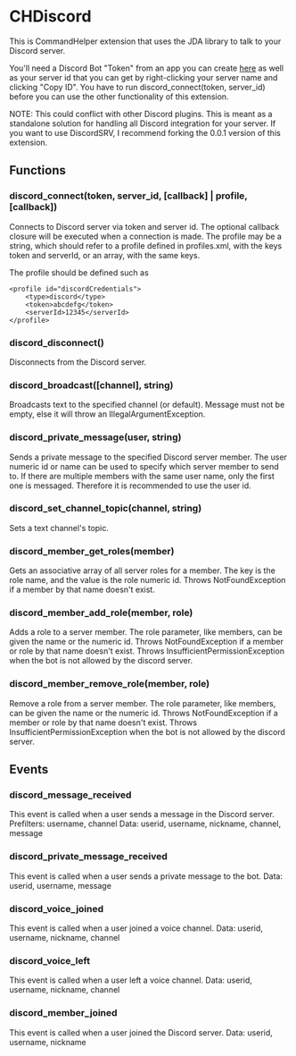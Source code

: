 # CHDiscord

This is CommandHelper extension that uses the JDA library to talk to your Discord server.

You'll need a Discord Bot "Token" from an app you can create [here](https://discordapp.com/developers/applications/me) as well as your server id that you can get by right-clicking your server name and clicking "Copy ID". You have to run discord_connect(token, server_id) before you can use the other functionality of this extension.

NOTE: This could conflict with other Discord plugins. This is meant as a standalone solution for handling all Discord integration for your server. If you want to use DiscordSRV, I recommend forking the 0.0.1 version of this extension.

## Functions

### discord_connect(token, server_id, [callback] | profile, [callback])
Connects to Discord server via token and server id.
The optional callback closure will be executed when a connection is made.
The profile may be a string, which should refer to a profile defined in profiles.xml,
with the keys token and serverId, or an array, with the same keys.

The profile should be defined such as

    <profile id="discordCredentials">
        <type>discord</type>
        <token>abcdefg</token>
        <serverId>12345</serverId>
    </profile>

### discord_disconnect()
Disconnects from the Discord server.

### discord_broadcast([channel], string)
Broadcasts text to the specified channel (or default). 
Message must not be empty, else it will throw an IllegalArgumentException.

### discord_private_message(user, string)
Sends a private message to the specified Discord server member.
The user numeric id or name can be used to specify which server member to send to.
If there are multiple members with the same user name, only the first one is messaged.
Therefore it is recommended to use the user id.

### discord_set_channel_topic(channel, string)
Sets a text channel's topic.

### discord_member_get_roles(member)
Gets an associative array of all server roles for a member.
The key is the role name, and the value is the role numeric id.
Throws NotFoundException if a member by that name doesn't exist.

### discord_member_add_role(member, role)
Adds a role to a server member.
The role parameter, like members, can be given the name or the numeric id.
Throws NotFoundException if a member or role by that name doesn't exist.
Throws InsufficientPermissionException when the bot is not allowed by the discord server.

### discord_member_remove_role(member, role)
Remove a role from a server member.
The role parameter, like members, can be given the name or the numeric id.
Throws NotFoundException if a member or role by that name doesn't exist.
Throws InsufficientPermissionException when the bot is not allowed by the discord server.

## Events

### discord_message_received
This event is called when a user sends a message in the Discord server.
Prefilters: username, channel
Data: userid, username, nickname, channel, message

### discord_private_message_received
This event is called when a user sends a private message to the bot.
Data: userid, username, message

### discord_voice_joined
This event is called when a user joined a voice channel.
Data: userid, username, nickname, channel

### discord_voice_left
This event is called when a user left a voice channel.
Data: userid, username, nickname, channel

### discord_member_joined
This event is called when a user joined the Discord server.
Data: userid, username, nickname
